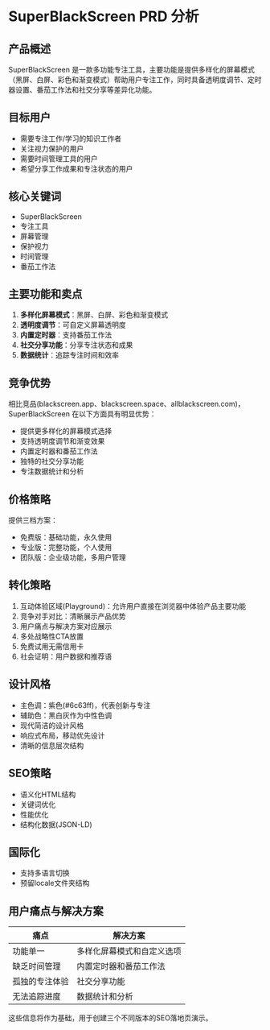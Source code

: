 # SuperBlackScreen PRD 分析

## 产品概述

SuperBlackScreen 是一款多功能专注工具，主要功能是提供多样化的屏幕模式（黑屏、白屏、彩色和渐变模式）帮助用户专注工作，同时具备透明度调节、定时器设置、番茄工作法和社交分享等差异化功能。

## 目标用户

- 需要专注工作/学习的知识工作者
- 关注视力保护的用户
- 需要时间管理工具的用户
- 希望分享工作成果和专注状态的用户

## 核心关键词

- SuperBlackScreen
- 专注工具
- 屏幕管理
- 保护视力
- 时间管理
- 番茄工作法

## 主要功能和卖点

1. **多样化屏幕模式**：黑屏、白屏、彩色和渐变模式
2. **透明度调节**：可自定义屏幕透明度
3. **内置定时器**：支持番茄工作法
4. **社交分享功能**：分享专注状态和成果
5. **数据统计**：追踪专注时间和效率

## 竞争优势

相比竞品(blackscreen.app、blackscreen.space、allblackscreen.com)，SuperBlackScreen 在以下方面具有明显优势：
- 提供更多样化的屏幕模式选择
- 支持透明度调节和渐变效果
- 内置定时器和番茄工作法
- 独特的社交分享功能
- 专注数据统计和分析

## 价格策略

提供三档方案：
- 免费版：基础功能，永久使用
- 专业版：完整功能，个人使用
- 团队版：企业级功能，多用户管理

## 转化策略

1. 互动体验区域(Playground)：允许用户直接在浏览器中体验产品主要功能
2. 竞争对手对比：清晰展示产品优势
3. 用户痛点与解决方案对应展示
4. 多处战略性CTA放置
5. 免费试用无需信用卡
6. 社会证明：用户数据和推荐语

## 设计风格

- 主色调：紫色(#6c63ff)，代表创新与专注
- 辅助色：黑白灰作为中性色调
- 现代简洁的设计风格
- 响应式布局，移动优先设计
- 清晰的信息层次结构

## SEO策略

- 语义化HTML结构
- 关键词优化
- 性能优化
- 结构化数据(JSON-LD)

## 国际化

- 支持多语言切换
- 预留locale文件夹结构

## 用户痛点与解决方案

| 痛点 | 解决方案 |
|------|----------|
| 功能单一 | 多样化屏幕模式和自定义选项 |
| 缺乏时间管理 | 内置定时器和番茄工作法 |
| 孤独的专注体验 | 社交分享功能 |
| 无法追踪进度 | 数据统计和分析 |

这些信息将作为基础，用于创建三个不同版本的SEO落地页演示。
